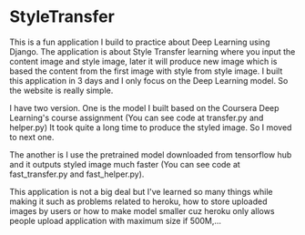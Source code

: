 # StyleTransfer
This is a fun application I build to practice about Deep Learning using Django.
The application is about Style Transfer learning where you input the content image and style image, later it will produce new image which is based the content from the first image with style from style image.
I built this application in 3 days and I only focus on the Deep Learning model. So the website is really simple.

I have two version.
One is the model I built based on the Coursera Deep Learning's course assignment (You can see code at transfer.py and helper.py)
It took quite a long time to produce the styled image. So I moved to next one.

The another is I use the pretrained model downloaded from tensorflow hub and it outputs styled image much faster (You can see code at fast_transfer.py and fast_helper.py).

This application is not a big deal but I've learned so many things while making it such as problems related to heroku, how to store uploaded images by users or how to make model smaller cuz heroku only allows people upload application with maximum size if 500M,...
